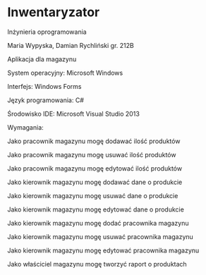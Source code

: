 Inwentaryzator
==========
Inżynieria oprogramowania

Maria Wypyska, Damian Rychliński gr. 212B

Aplikacja dla magazynu

System operacyjny: Microsoft Windows

Interfejs: Windows Forms

Język programowania: C#

Środowisko IDE: Microsoft Visual Studio 2013

Wymagania:

Jako pracownik magazynu mogę dodawać ilość produktów

Jako pracownik magazynu mogę usuwać ilość produktów

Jako pracownik magazynu mogę edytować ilość produktów

Jako kierownik magazynu mogę dodawać dane o produkcie

Jako kierownik magazynu mogę usuwać dane o produkcie

Jako kierownik magazynu mogę edytować dane o produkcie

Jako kierownik magazynu mogę dodać pracownika magazynu

Jako kierownik magazynu mogę usuwać pracownika magazynu

Jako kierownik magazynu mogę edytować pracownika magazynu

Jako właściciel magazynu mogę tworzyć raport o produktach
